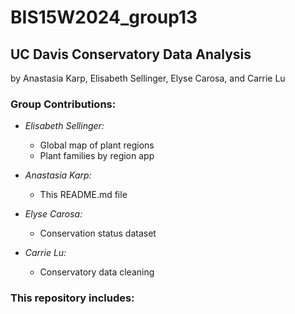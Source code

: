 # BIS15W2024_group13
## UC Davis Conservatory Data Analysis
by Anastasia Karp, Elisabeth Sellinger, Elyse Carosa, and Carrie Lu


### Group Contributions:
- *Elisabeth Sellinger:*  
  - Global map of plant regions
  - Plant families by region app
  
- *Anastasia Karp:*  
  - This README.md file
  
- *Elyse Carosa:*  
  - Conservation status dataset

- *Carrie Lu:*  
  - Conservatory data cleaning


### This repository includes:
